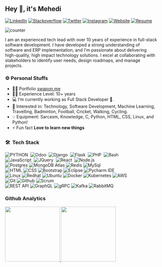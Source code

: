 ## Hey 🤝, it's Mehedi 
[![LinkedIn](https://img.shields.io/badge/-LinkedIn-0e76a8?style=for-the-badge&logo=Linkedin&logoColor=white)](https://www.linkedin.com/in/nopaws/)
[![Stackoverflow](https://img.shields.io/badge/-Stackoverflow-0e76a8?style=for-the-badge&logo=Stackoverflow&logoColor=white&color=ef8236)](https://stackoverflow.com/users/2176115/mehedi-hasan)
[![Twitter](https://img.shields.io/badge/-Twitter-0e76a8?style=for-the-badge&logo=Twitter&logoColor=white&color=00acee)](https://twitter.com/gitmehedi)
[![Instagram](https://img.shields.io/badge/-Instagram-23E4405F?style=for-the-badge&logo=Instagram&logoColor=white&color=FD1D1D)](https://www.instagram.com/swap0n)
[![Website](https://img.shields.io/badge/-Website-23E4405F?style=for-the-badge&logo=Website&logoColor=white&color=orange)](https://www.swapon.blog) 
[![Resume](https://img.shields.io/badge/-Resume-23E4405F?style=for-the-badge&logo=Resume&logoColor=Red&color=green)](https://github.com/gitmehedi/gitmehedi.github.io/blob/master/MD_MEHEDI_HASAN_Python.pdf) 

![counter](https://komarev.com/ghpvc/?username=gitmehedi&color=brightgreen&&label=PROFILE+VIEWS&style=for-the-badge)

I am an experienced tech lead with over 10 years of experience in full-stack software development. I have developed a strong understanding of software and ERP implementation, and I'm passionate about delivering high-quality, high impact technology solutions. I excel at collaborating with stakeholders to identify user needs, design roadmaps, and manage projects.

### ⚙️ Personal Stuffs

- 👨‍💻 Portfolio [swapon.me](https://swapon.me)
- 👨‍🎓 Experience Level: 10+ years
- 💻 I’m currently working as Full Stack Developer 🚀.
- 🧩 Interested in: Technology, Software Development, Machine Learning, Travelling, Badminton, Football, Cricket, Walking, Cycling.
- 💡 Equipment: Sarcasm, Knowledge, C, Python, HTML, CSS, Linux, and Python!
- ⚡ Fun fact **Love to learn new things**


### 🛠 &nbsp;Tech Stack

 ![PYTHON](https://img.shields.io/badge/-Python-05122A?style=for-the-badge&logo=python)&nbsp;
 ![Odoo](https://img.shields.io/badge/-Odoo-05122A?style=for-the-badge&logo=odoo&logoColor=092E20)&nbsp;
 ![Django](https://img.shields.io/badge/-Django-05122A?style=for-the-badge&logo=django)&nbsp;
 ![Flask](https://img.shields.io/badge/-Flask-05122A?style=for-the-badge&logo=flask)&nbsp;
 ![PHP](https://img.shields.io/badge/-Php-05122A?style=for-the-badge&logo=php)&nbsp;
 ![Bash](https://img.shields.io/badge/-bash-05122A?style=for-the-badge&logo=bash)&nbsp; \
 ![JavaScript](https://img.shields.io/badge/-JavaScript-05122A?style=for-the-badge&logo=javascript)&nbsp;
 ![JQuery](https://img.shields.io/badge/-JQuery-05122A?style=for-the-badge&logo=jquery)&nbsp;
 ![React](https://img.shields.io/badge/-React-05122A?style=for-the-badge&logo=react)&nbsp;
 ![Node.js](https://img.shields.io/badge/-Node.js-05122A?style=for-the-badge&logo=node.js)&nbsp; \
 ![Postgres](https://img.shields.io/badge/-Postgresql-333333?style=for-the-badge&logo=postgresql)
 ![MongoDB Atlas](https://img.shields.io/badge/-MongoDB%20Atlas-333333?style=for-the-badge&logo=mongodb)
 ![Redis](https://img.shields.io/badge/-MongoDB%20Atlas-333333?style=for-the-badge&logo=redis)
 ![MySql](https://img.shields.io/badge/-MySql-333333?style=for-the-badge&logo=mysql) \
 ![HTML](https://img.shields.io/badge/-HTML-333333?style=for-the-badge&logo=HTML5)
 ![CSS](https://img.shields.io/badge/-CSS-333333?style=for-the-badge&logo=CSS3&logoColor=1572B6)
 ![Bootstrap](https://img.shields.io/badge/-Bootstrap-05122A?style=for-the-badge&logo=bootstrap&logoColor=563D7C)
 ![Eclipse](https://img.shields.io/badge/-Eclipse-333333?style=for-the-badge&logo=eclipse)
 ![Pycharm IDE](https://img.shields.io/badge/-Pycharm%20IDE-333333?style=for-the-badge&logo=pycharm-idea&logoColor=f70486) \
 ![Linux](https://img.shields.io/badge/-Linux-333333?style=for-the-badge&logo=linux)
 ![Redhat](https://img.shields.io/badge/-Redhat-333333?style=for-the-badge&logo=redhat)
 ![Ubuntu](https://img.shields.io/badge/-Ubuntu-333333?style=for-the-badge&logo=ubuntu)
 ![Docker](https://img.shields.io/badge/-Docker-333333?style=for-the-badge&logo=docker)
 ![Kubernetes](https://img.shields.io/badge/-Kubernetes-333333?style=for-the-badge&logo=kubernetes)
 ![AWS](https://img.shields.io/badge/-AWS-333333?style=for-the-badge&logo=amazon) \
 ![Git](https://img.shields.io/badge/-Git-333333?style=for-the-badge&logo=git)
 ![Github](https://img.shields.io/badge/-Github-333333?style=for-the-badge&logo=github)
 ![Scrum](https://img.shields.io/badge/-Scrum-333333?style=for-the-badge&logo=scrum) \
 ![REST API](https://img.shields.io/badge/-RESTAPI-333333?style=for-the-badge&logo=rest_api)
 ![GraphQL](https://img.shields.io/badge/-GraphQL-333333?style=for-the-badge&logo=graphql)
 ![gRPC](https://img.shields.io/badge/-gRPC-333333?style=for-the-badge&logo=gRPC)
 ![Kafka](https://img.shields.io/badge/-Kafka-333333?style=for-the-badge&logo=fafka)
 ![RabbitMQ](https://img.shields.io/badge/-RabbitMQ-333333?style=for-the-badge&logo=rabbitmq)

### Github Analytics
<p align="left">
  <a href="https://github.com/gitmehedi">
    <img height="180em" src="https://github-readme-stats-eight-theta.vercel.app/api?username=gitmehedi&show_icons=true&theme=algolia&include_all_commits=true&count_private=true"/>
    <img height="180em" src="https://github-readme-stats-eight-theta.vercel.app/api/top-langs/?username=gitmehedi&layout=compact&langs_count=20&theme=algolia&include_all_commits=true&count_private=true"/>
  </a>
</p>

